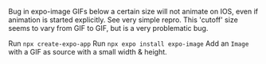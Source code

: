 Bug in expo-image
GIFs below a certain size will not animate on IOS, even if animation is started explicitly. See very simple repro. This 'cutoff' size seems to vary from GIF to GIF, but is a very problematic bug.

Run `npx create-expo-app`
Run `npx expo install expo-image`
Add an `Image` with a GIF as source with a small width & height.
